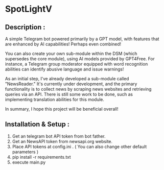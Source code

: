 # SpotLightV
## Description : 
A simple Telegram bot powered primarily by a GPT model, with features that are enhanced by AI capabilities! Perhaps even combined!

You can also create your own sub-module within the DSM (which supersedes the core module), using AI models provided by GPT4Free. For instance, a Telegram group moderator equipped with word recognition abilities can identify abusive language and issue warnings!

As an initial step, I've already developed a sub-module called "NewsReader." It's currently under development, and the primary functionality is to collect news by scraping news websites and retrieving queries via an API. There is still some work to be done, such as implementing translation abilities for this module.

In summary, I hope this project will be beneficial overall!

## Installation & Setup :
1. Get an telegram bot API token from bot father.
2. Get an NewsAPI token from newsapi.org website.
3. Place API tokens at config.ini . ( You can also change other default parameters )
4. pip install -r requirements.txt
5. execute main.py
